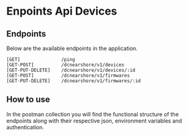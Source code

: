 # Enpoints Api Devices



## Endpoints

Below are the available endpoints in the application.

```
[GET]               /ping                    
[GET-POST]          /dcnearshore/v1/devices  
[GET-PUT-DELETE]    /dcnearshore/v1/devices/:id 
[GET-POST]          /dcnearshore/v1/firmwares
[GET-PUT-DELETE]    /dcnearshore/v1/firmwares/:id
```

## How to use

In the postman collection you will find the functional structure of the endpoints along with their respective json, environment variables and authentication.